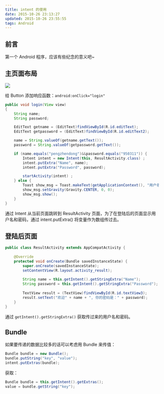 ```yaml
---
title: intent 的使用 
date: 2015-10-26 23:13:27
updated: 2015-10-26 23:55:55
tags: Android
---
```


## 前言

第一个 Android 程序，应该有些纪念的意义吧~

<!-- more -->

## 主页面布局

![](https://s1.ax2x.com/2018/03/14/LtV9R.png)

给 Button 添加响应函数：`android:onClick="login"`

```java
public void login(View view)
{
    String name;
    String password;

    EditText getname = (EditText)findViewById(R.id.editText);
    EditText getpassword = (EditText)findViewById(R.id.editText2);

    name = String.valueOf(getname.getText());
    password = String.valueOf(getpassword.getText());

    if (name.equals("pengzhendong")&&password.equals("950311")) {
        Intent intent = new Intent(this, ResultActivity.class) ;
        intent.putExtra("Name", name);
        intent.putExtra("Password", password);

        startActivity(intent) ;
    } else {
        Toast show_msg = Toast.makeText(getApplicationContext(), "用户名或者密码错误！", Toast.LENGTH_LONG);
        show_msg.setGravity(Gravity.CENTER, 0, 0);
        show_msg.show();
    }
}
```

通过 Intent 从当前页面跳转到 ResultActivity 页面，为了在登陆后的页面显示用户名和密码，通过 intent.putExtra() 将变量作为数组传过去。

## 登陆后页面

```java
public class ResultActivity extends AppCompatActivity {
	
    @Override
    protected void onCreate(Bundle savedInstanceState) {
        super.onCreate(savedInstanceState);
        setContentView(R.layout.activity_result);
	
        String name = this.getIntent().getStringExtra("Name");
        String password = this.getIntent().getStringExtra("Password");
	
        TextView result = (TextView)findViewById(R.id.textView3);
        result.setText("欢迎" + name + ", 你的密码是：" + password);
    }
}
```

通过 `getIntent().getStringExtra()` 获取传过来的用户名和密码。

## Bundle

如果要传递的数据比较多的话可以考虑用 Bundle 来传值：

```java
Bundle bundle = new Bundle();  
bundle.putString("key", "value");  
intent.putExtras(bundle); 
```

获取：

```java
Bundle bundle = this.getIntent().getExtras();  
value = bundle.getString("key");
```
